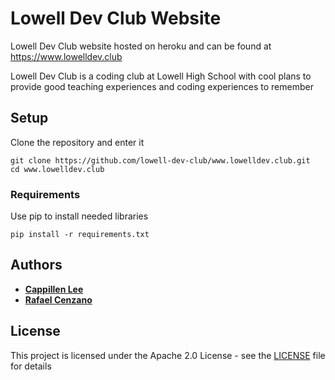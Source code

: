 # Lowell Dev Club Website

Lowell Dev Club website hosted on heroku and can be found at https://www.lowelldev.club

Lowell Dev Club is a coding club at Lowell High School with cool plans to provide good teaching experiences and coding experiences to remember

## Setup

Clone the repository and enter it

```
git clone https://github.com/lowell-dev-club/www.lowelldev.club.git
cd www.lowelldev.club
```

### Requirements

Use pip to install needed libraries

```
pip install -r requirements.txt
```

## Authors

* [**Cappillen Lee**](https://github.com/calee14)
* [**Rafael Cenzano**](https://github.com/RafaelCenzano)

## License

This project is licensed under the Apache 2.0 License - see the [LICENSE](LICENSE) file for details
